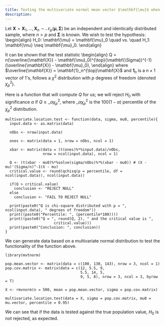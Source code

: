 ```yaml
---
title: Testing the multivariate normal mean vector $\mathbf{\mu}$ when the covariance matrix $\mathbf{\Sigma}$ is known
description: 
---
```


Let $\mathbf{X} = \mathbf{X}_1, \ldots, \mathbf{X}_n \sim \mathcal{N}_p(\mathbf{\mu}, \mathbf{\Sigma})$ be an independent and identically distributed sample, where $n > p$ and $\mathbf{\Sigma}$ is known. We wish to test the hypothesis:
\begin{align}
H_0: \mathbf{\mu} = \mathbf{\mu}_0 \quad vs. \quad H_1: \mathbf{\mu} \neq \mathbf{\mu}_0.
\end{align}

It can be shown that the test statistic 
\begin{align}
  Q = n(\overline{\mathbf{X}} - \mathbf{\mu}_0)^{\top}(\mathbf{\Sigma})^{-1}(\overline{\mathbf{X}} - \mathbf{\mu}_0),
\end{align}
where $\overline{\mathbf{X}} = \mathbf{1}_n^{\top}\mathbf{X}$ and $\mathbf{1}_n$ is a $n \times 1$ vector of 1's, follows a $\chi^2$ distribution with $p$ degrees of freedom (denoted $\chi^2_p$). 

Here is a function that will compute $Q$ for us; we will reject $H_0$ with significance $\alpha$ if $Q \geq \_\alpha\chi^2_p$, where $\_\alpha\chi^2_p$ is the $100(1-\alpha)$ percentile of the $\chi^2_p$ distribution. 

```{r}
multivariate.location.test <- function(data, sigma, mu0, percentile){
  input.data <- as.matrix(data)
  
  nObs <- nrow(input.data)
  
  ones <- matrix(data = 1, nrow = nObs, ncol = 1)
  
  xbar <- matrix(data = (t(ones)%*%input.data)/nObs, 
                 nrow = ncol(input.data), ncol = 1)
  
  Q <- (t(xbar - mu0)%*%solve(sigma/nObs)%*%(xbar - mu0)) # (X - mu)'(Sigma/n)^-1(X - mu)
  critical.value <- round(qchisq(p = percentile, df = ncol(input.data)), ncol(input.data))
  
  if(Q > critical.value)
    conclusion <- "REJECT NULL"
  else 
    conclusion <- "FAIL TO REJECT NULL"
  
  print(paste0("Q is chi-square distributed with p = ", ncol(input.data), " degrees of freedom"))
  print((paste0("Percentile: ", (percentile*100))))
  print((paste0("Q = ", round(Q, 2), " and the critical value is ", 
                      critical.value)))
  print(paste0("Conclusion: ", conclusion))
}
```
We can generate data based on a multivariate normal distribution to test the functionality of the function above.
```{r}
library(mvtnorm)

pop.mean.vector <- matrix(data = c(100, 130, 143), nrow = 3, ncol = 1)
pop.cov.matrix <- matrix(data = c(12, 5.5, 9,
                                  5.5, 14, 5, 
                                  9, 5, 8), nrow = 3, ncol = 3, byrow = T)

X <- rmvnorm(n = 500, mean = pop.mean.vector, sigma = pop.cov.matrix)

multivariate.location.test(data = X, sigma = pop.cov.matrix, mu0 = mu.vector, percentile = 0.95)
```
We can see that if the data is tested against the true population value, $H_0$ is not rejected, as expected. 


